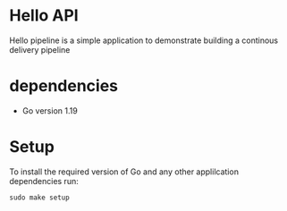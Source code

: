 # Hello API

Hello pipeline is a simple application to demonstrate building a continous delivery pipeline

# dependencies
- Go version 1.19

# Setup

To install the required version of Go and any other applilcation dependencies run:

`sudo make setup`
